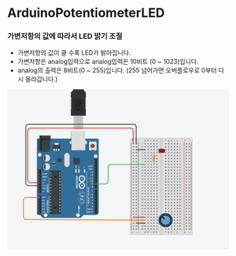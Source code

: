 # ArduinoPotentiometerLED

### 가변저항의 값에 따라서 LED 밝기 조절
- 가변저항의 값이 클 수록 LED가 밝아집니다.
- 가변저항은 analog입력으로 analog입력은 10비트 (0 ~ 1023)입니다.
- analog의 출력은 8비트(0 ~ 255)입니다. (255 넘어가면 오버플로우로 0부터 다시 올라갑니다.)

  
![content](./image.png)
